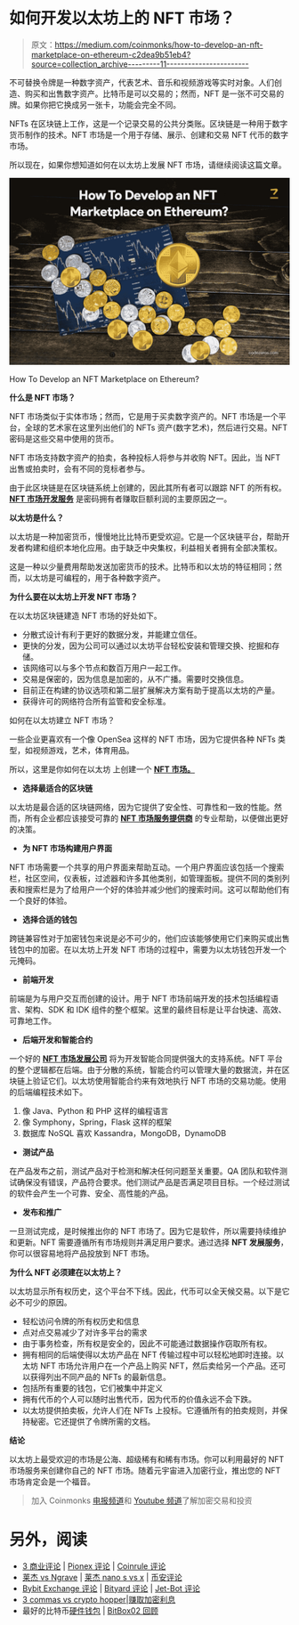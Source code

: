 # 如何开发以太坊上的 NFT 市场？

> 原文：<https://medium.com/coinmonks/how-to-develop-an-nft-marketplace-on-ethereum-c2dea9b51eb4?source=collection_archive---------11----------------------->

不可替换令牌是一种数字资产，代表艺术、音乐和视频游戏等实时对象。人们创造、购买和出售数字资产。比特币是可以交易的；然而，NFT 是一张不可交易的牌。如果你把它换成另一张卡，功能会完全不同。

NFTs 在区块链上工作，这是一个记录交易的公共分类账。区块链是一种用于数字货币制作的技术。NFT 市场是一个用于存储、展示、创建和交易 NFT 代币的数字市场。

所以现在，如果你想知道如何在以太坊上发展 NFT 市场，请继续阅读这篇文章。

![](img/d1608b7e4d3ae1e6d8f17ab7db5f96ab.png)

How To Develop an NFT Marketplace on Ethereum?

**什么是 NFT 市场？**

NFT 市场类似于实体市场；然而，它是用于买卖数字资产的。NFT 市场是一个平台，全球的艺术家在这里列出他们的 NFTs 资产(数字艺术)，然后进行交易。NFT 密码是这些交易中使用的货币。

NFT 市场支持数字资产的拍卖，各种投标人将参与并收购 NFT。因此，当 NFT 出售或拍卖时，会有不同的竞标者参与。

由于此区块链是在区块链系统上创建的，因此其所有者可以跟踪 NFT 的所有权。 [**NFT 市场开发服务**](https://www.codezeros.com/services/nft-development-services) 是密码拥有者赚取巨额利润的主要原因之一。

**以太坊是什么？**

以太坊是一种加密货币，慢慢地比比特币更受欢迎。它是一个区块链平台，帮助开发者构建和组织本地化应用。由于缺乏中央集权，利益相关者拥有全部决策权。

这是一种以少量费用帮助发送加密货币的技术。比特币和以太坊的特征相同；然而，以太坊是可编程的，用于各种数字资产。

**为什么要在以太坊上开发 NFT 市场？**

在以太坊区块链建造 NFT 市场的好处如下。

*   分散式设计有利于更好的数据分发，并能建立信任。
*   更快的分发，因为公司可以通过以太坊平台轻松安装和管理交换、挖掘和存储。
*   该网络可以与多个节点和数百万用户一起工作。
*   交易是保密的，因为信息是加密的，从不广播。需要时交换信息。
*   目前正在构建的协议选项和第二层扩展解决方案有助于提高以太坊的产量。
*   获得许可的网络符合所有监管和安全标准。

如何在以太坊建立 NFT 市场？

一些企业更喜欢有一个像 OpenSea 这样的 NFT 市场，因为它提供各种 NFTs 类型，如视频游戏，艺术，体育用品。

所以，这里是你如何在以太坊 上创建一个 [**NFT 市场。**](https://www.codezeros.com/technology/ethereum)

*   **选择最适合的区块链**

以太坊是最合适的区块链网络，因为它提供了安全性、可靠性和一致的性能。然而，所有企业都应该接受可靠的 [**NFT 市场服务提供商**](https://www.codezeros.com/services/nft-development-services) 的专业帮助，以便做出更好的决策。

*   **为 NFT 市场构建用户界面**

NFT 市场需要一个共享的用户界面来帮助互动。一个用户界面应该包括一个搜索栏，社区空间，仪表板，过滤器和许多其他类别，如管理面板。提供不同的类别列表和搜索栏是为了给用户一个好的体验并减少他们的搜索时间。这可以帮助他们有一个良好的体验。

*   **选择合适的钱包**

跨链兼容性对于加密钱包来说是必不可少的，他们应该能够使用它们来购买或出售钱包中的加密。在以太坊上开发 NFT 市场的过程中，需要为以太坊钱包开发一个元掩码。

*   **前端开发**

前端是为与用户交互而创建的设计。用于 NFT 市场前端开发的技术包括编程语言、架构、SDK 和 IDK 组件的整个框架。这里的最终目标是让平台快速、高效、可靠地工作。

*   **后端开发和智能合约**

一个好的 [**NFT 市场发展公司**](https://www.codezeros.com/services/) 将为开发智能合同提供强大的支持系统。NFT 平台的整个逻辑都在后端。由于分散的系统，智能合约可以管理大量的数据流，并在区块链上验证它们。以太坊使用智能合约来有效地执行 NFT 市场的交易功能。使用的后端编程技术如下。

1.  像 Java、Python 和 PHP 这样的编程语言
2.  像 Symphony，Spring，Flask 这样的框架
3.  数据库 NoSQL 喜欢 Kassandra，MongoDB，DynamoDB

*   **测试产品**

在产品发布之前，测试产品对于检测和解决任何问题至关重要。QA 团队和软件测试确保没有错误，产品符合要求。他们测试产品是否满足项目目标。一个经过测试的软件会产生一个可靠、安全、高性能的产品。

*   **发布和推广**

一旦测试完成，是时候推出你的 NFT 市场了。因为它是软件，所以需要持续维护和更新。NFT 需要遵循所有市场规则并满足用户要求。通过选择 **NFT 发展服务**，你可以很容易地将产品投放到 NFT 市场。

**为什么 NFT 必须建在以太坊上？**

以太坊显示所有权历史，这个平台不下线。因此，代币可以全天候交易。以下是它必不可少的原因。

*   轻松访问令牌的所有权历史和信息
*   点对点交易减少了对许多平台的需求
*   由于事务检查，所有权是安全的，因此不可能通过数据操作窃取所有权。
*   拥有相同的后端使得以太坊产品在 NFT 传输过程中可以轻松地即时连接。以太坊 NFT 市场允许用户在一个产品上购买 NFT，然后卖给另一个产品。还可以获得列出不同产品的 NFTs 的最新信息。
*   包括所有重要的钱包，它们被集中并定义
*   拥有代币的个人可以随时出售代币，因为代币的价值永远不会下跌。
*   以太坊提供拍卖板，允许人们在 NFTs 上投标。它遵循所有的拍卖规则，并保持秘密。它还提供了令牌所需的文档。

**结论**

以太坊上最受欢迎的市场是公海、超级稀有和稀有市场。你可以利用最好的 NFT 市场服务来创建你自己的 NFT 市场。随着元宇宙进入加密行业，推出您的 NFT 市场肯定会是一个福音。

> 加入 Coinmonks [电报频道](https://t.me/coincodecap)和 [Youtube 频道](https://www.youtube.com/c/coinmonks/videos)了解加密交易和投资

# 另外，阅读

*   [3 商业评论](/coinmonks/3commas-review-an-excellent-crypto-trading-bot-2020-1313a58bec92) | [Pionex 评论](https://coincodecap.com/pionex-review-exchange-with-crypto-trading-bot) | [Coinrule 评论](/coinmonks/coinrule-review-2021-a-beginner-friendly-crypto-trading-bot-daf0504848ba)
*   [莱杰 vs Ngrave](/coinmonks/ledger-vs-ngrave-zero-7e40f0c1d694) | [莱杰 nano s vs x](/coinmonks/ledger-nano-s-vs-x-battery-hardware-price-storage-59a6663fe3b0) | [币安评论](/coinmonks/binance-review-ee10d3bf3b6e)
*   [Bybit Exchange 评论](/coinmonks/bybit-exchange-review-dbd570019b71) | [Bityard 评论](https://coincodecap.com/bityard-reivew) | [Jet-Bot 评论](https://coincodecap.com/jet-bot-review)
*   [3 commas vs crypto hopper](/coinmonks/3commas-vs-pionex-vs-cryptohopper-best-crypto-bot-6a98d2baa203)|[赚取加密利息](/coinmonks/earn-crypto-interest-b10b810fdda3)
*   最好的比特币[硬件钱包](/coinmonks/hardware-wallets-dfa1211730c6) | [BitBox02 回顾](/coinmonks/bitbox02-review-your-swiss-bitcoin-hardware-wallet-c36c88fff29)